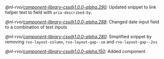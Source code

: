 *@nl-rvo/component-library-css@1.0.0-alpha.290*:
Updated snippet to link helper text to field with `aria-described-by`.

*@nl-rvo/component-library-css@1.0.0-alpha.288*:
Changed date input field to a combination of text inputs

*@nl-rvo/component-library-css@1.0.0-alpha.280*:
Simplified snippet by removing `rvo-layout-column`, `rvo-layout-gap--sm` and `rvo-layout-gap--2xs`

*@nl-rvo/component-library-css@1.0.0-alpha.150*:
Added component